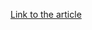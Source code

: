 [Link to the article](https://thehackernews.com/2025/10/3000-youtube-videos-exposed-as-malware.html)
